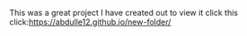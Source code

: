 This was a great project I have created out to view it click this click:https://abdulle12.github.io/new-folder/
